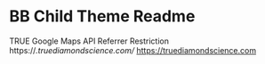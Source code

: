 # BB Child Theme Readme

TRUE Google Maps API Referrer Restriction
https://*.truediamondscience.com/*
https://truediamondscience.com